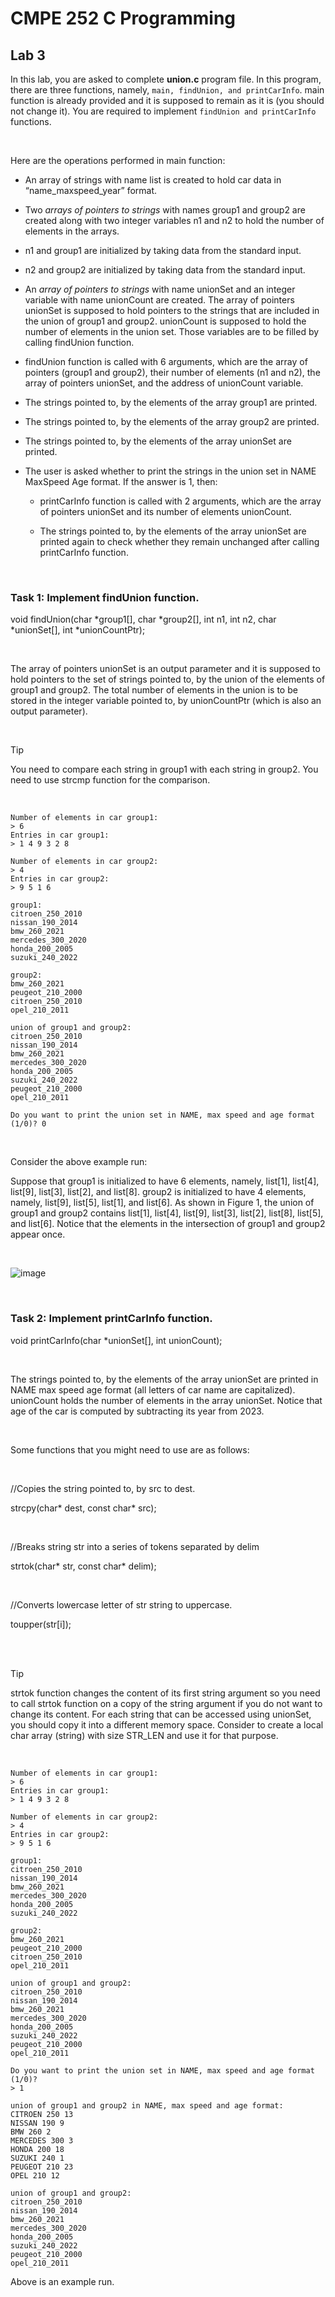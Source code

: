 # CMPE 252 C Programming

## Lab 3

In this lab, you are asked to complete **union.c** program file. In this program, there are three functions, namely, `main, findUnion, and printCarInfo`. main function is already provided and it is supposed to remain as it is (you should not change it). You are required to implement `findUnion and printCarInfo` functions.

<br>

Here are the operations performed in main function:

- An array of strings with name list is created to hold car data in “name_maxspeed_year” format.

- Two *arrays of pointers to strings* with names group1 and group2 are created along with two integer variables n1 and n2 to hold the number of elements in the arrays.

- n1 and group1 are initialized by taking data from the standard input.

- n2 and group2 are initialized by taking data from the standard input.

- An *array of pointers to strings* with name unionSet and an integer variable with name unionCount are created. The array of pointers unionSet is supposed to hold pointers to the strings that are included in the union of group1 and group2. unionCount is supposed to hold the number of elements in the union set. Those variables are to be filled by calling findUnion function.

- findUnion function is called with 6 arguments, which are the array of pointers (group1 and group2), their number of elements (n1 and n2), the array of pointers unionSet, and the address of unionCount variable.

- The strings pointed to, by the elements of the array group1 are printed.

- The strings pointed to, by the elements of the array group2 are printed.

- The strings pointed to, by the elements of the array unionSet are printed.

- The user is asked whether to print the strings in the union set in NAME MaxSpeed Age format. If the answer is 1, then:

  - printCarInfo function is called with 2 arguments, which are the array of pointers unionSet and its number of elements unionCount.

  - The strings pointed to, by the elements of the array unionSet are printed again to check whether they remain unchanged after calling printCarInfo function.

<br>

### Task 1: Implement findUnion function.

void findUnion(char \*group1[], char \*group2[], int n1, int n2, char \*unionSet[], int \*unionCountPtr);

<br>

The array of pointers unionSet is an output parameter and it is supposed to hold pointers to the set of strings pointed to, by the union of the elements of group1 and group2. The total number of elements in the union is to be stored in the integer variable pointed to, by unionCountPtr (which is also an output parameter).

<br>

> [!TIP]
> You need to compare each string in group1 with each string in group2. You need to use strcmp function for the comparison.

<br>

```
Number of elements in car group1:
> 6
Entries in car group1:
> 1 4 9 3 2 8

Number of elements in car group2:
> 4
Entries in car group2:
> 9 5 1 6

group1:
citroen_250_2010
nissan_190_2014
bmw_260_2021
mercedes_300_2020
honda_200_2005
suzuki_240_2022

group2:
bmw_260_2021
peugeot_210_2000
citroen_250_2010
opel_210_2011

union of group1 and group2:
citroen_250_2010
nissan_190_2014
bmw_260_2021
mercedes_300_2020
honda_200_2005
suzuki_240_2022
peugeot_210_2000
opel_210_2011

Do you want to print the union set in NAME, max speed and age format (1/0)? 0
```

<br>

Consider the above example run:

Suppose that group1 is initialized to have 6 elements, namely, list[1], list[4], list[9], list[3], list[2], and list[8]. group2 is initialized to have 4 elements, namely, list[9], list[5], list[1], and list[6]. As shown in Figure 1, the union of group1 and group2 contains list[1], list[4], list[9], list[3], list[2], list[8], list[5], and list[6]. Notice that the elements in the intersection of group1 and group2 appear once.

<br>

![image](https://github.com/user-attachments/assets/20d20612-3dd9-4d62-80f2-422812f806d5)

<br>

### Task 2: Implement printCarInfo function.

void printCarInfo(char *unionSet[], int unionCount);

<br>

The strings pointed to, by the elements of the array unionSet are printed in NAME max speed age format (all letters of car name are capitalized). unionCount holds the number of elements in the array unionSet. Notice that age of the car is computed by subtracting its year from 2023.

<br>

Some functions that you might need to use are as follows:

<br>

//Copies the string pointed to, by src to dest.

strcpy(char* dest, const char* src);

<br>

//Breaks string str into a series of tokens separated by delim

strtok(char* str, const char* delim);

<br>

//Converts lowercase letter of str string to uppercase.

toupper(str[i]);

<br>
<br>

> [!TIP]
> strtok function changes the content of its first string argument so you need to call strtok function on a copy of the string argument if you do not want to change its content. For each string that can be accessed using unionSet, you should copy it into a different memory space. Consider to create a local char array (string) with size STR_LEN and use it for that purpose.

<br>

```
Number of elements in car group1:
> 6
Entries in car group1:
> 1 4 9 3 2 8

Number of elements in car group2:
> 4
Entries in car group2:
> 9 5 1 6

group1:
citroen_250_2010
nissan_190_2014
bmw_260_2021
mercedes_300_2020
honda_200_2005
suzuki_240_2022

group2:
bmw_260_2021
peugeot_210_2000
citroen_250_2010
opel_210_2011

union of group1 and group2:
citroen_250_2010
nissan_190_2014
bmw_260_2021
mercedes_300_2020
honda_200_2005
suzuki_240_2022
peugeot_210_2000
opel_210_2011

Do you want to print the union set in NAME, max speed and age format (1/0)?
> 1

union of group1 and group2 in NAME, max speed and age format:
CITROEN 250 13
NISSAN 190 9
BMW 260 2
MERCEDES 300 3
HONDA 200 18
SUZUKI 240 1
PEUGEOT 210 23
OPEL 210 12

union of group1 and group2:
citroen_250_2010
nissan_190_2014
bmw_260_2021
mercedes_300_2020
honda_200_2005
suzuki_240_2022
peugeot_210_2000
opel_210_2011
```

Above is an example run.
